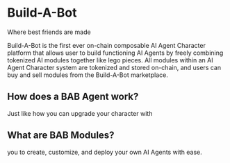 # Build-A-Bot
Where best friends are made

Build-A-Bot is the first ever on-chain composable AI Agent Character platform that allows user to build functioning AI Agents by freely combining tokenized AI modules together like lego pieces. All modules within an AI Agent Character system are tokenized and stored on-chain, and users can buy and sell modules from the Build-A-Bot marketplace. 

## How does a BAB Agent work?
Just like how you can upgrade your character with 


## What are BAB Modules?


you to create, customize, and deploy your own AI Agents with ease. 
